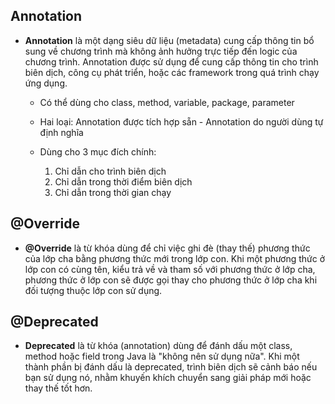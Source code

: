 ## Annotation

- **Annotation** là một dạng siêu dữ liệu (metadata) cung cấp thông tin bổ sung về chương trình mà không ảnh hưởng trực tiếp đến logic của chương trình. Annotation được sử dụng để cung cấp thông tin cho trình biên dịch, công cụ phát triển, hoặc các framework trong quá trình chạy ứng dụng.
    + Có thể dùng cho class, method, variable, package, parameter

    + Hai loại: Annotation được tích hợp sẵn - Annotation do người dùng tự định nghĩa

    + Dùng cho 3 mục đích chính:
        1. Chỉ dẫn cho trình biên dịch
        2. Chỉ dẫn trong thời điểm biên dịch
        3. Chỉ dẫn trong thời gian chạy

## @Override

- **@Override**  là từ khóa dùng để chỉ việc ghi đè (thay thế) phương thức của lớp cha bằng phương thức mới trong lớp con. Khi một phương thức ở lớp con có cùng tên, kiểu trả về và tham số với phương thức ở lớp cha, phương thức ở lớp con sẽ được gọi thay cho phương thức ở lớp cha khi đối tượng thuộc lớp con sử dụng.

## @Deprecated

- **Deprecated** là từ khóa (annotation) dùng để đánh dấu một class, method hoặc field trong Java là "không nên sử dụng nữa". Khi một thành phần bị đánh dấu là deprecated, trình biên dịch sẽ cảnh báo nếu bạn sử dụng nó, nhằm khuyến khích chuyển sang giải pháp mới hoặc thay thế tốt hơn.
